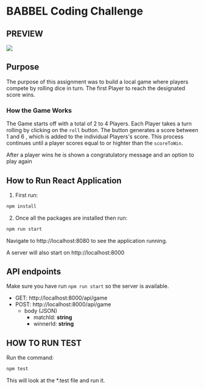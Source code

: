# BABBEL Coding Challenge

## PREVIEW

![](sample.gif)

## Purpose

The purpose of this assignment was to build a local game where players compete by rolling dice in turn. The first Player to reach the designated score wins.

### How the Game Works
The Game starts off with a total of 2 to 4 Players. Each Player takes a turn rolling by clicking on the `roll` button. The button generates a score between 1 and 6 , which is added to the individual Players's score. This process continues until a player scores equal to or highter than the `scoreToWin`.

After a player wins he is shown a congratulatory message and an option to play again

## How to Run React Application

1. First run:

```sh
npm install
```

2. Once all the packages are installed then run:

```sh
npm run start
```

Navigate to http://localhost:8080 to see the application running.

A server will also start on http://localhost:8000


## API endpoints
Make sure you have run `npm run start` so the server is available.

- GET: http://localhost:8000/api/game
- POST: http://localhost:8000/api/game
  - body (JSON)
    - matchId: **string**
    - winnerId: **string**


## HOW TO RUN TEST
Run the command:

```sh
npm test
```

This will look at the *.test file  and run it.



